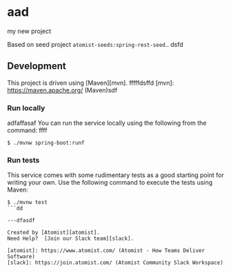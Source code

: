 # aad
my new project

Based on seed project `atomist-seeds:spring-rest-seed`..
dsfd
## Development

This project is driven using [Maven][mvn].
fffffdsffd
[mvn]: https://maven.apache.org/ (Maven)sdf

### Run locally
adfaffasaf
You can run the service locally using the following from the command:
ffff
```
$ ./mvnw spring-boot:runf
```

### Run tests

This service comes with some rudimentary tests as a good starting
point for writing your own.  Use the following command to execute the
tests using Maven:

```
$ ./mvnw test
```dd

---dfasdf

Created by [Atomist][atomist].
Need Help?  [Join our Slack team][slack].

[atomist]: https://www.atomist.com/ (Atomist - How Teams Deliver Software)
[slack]: https://join.atomist.com/ (Atomist Community Slack Workspace)
